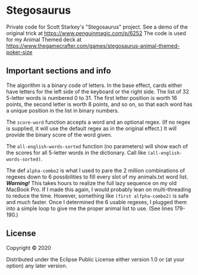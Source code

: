# Stegosaurus

Private code for Scott Starkey's "Stegosaurus" project.
See a demo of the original trick at https://www.penguinmagic.com/p/6252
The code is used for my Animal Themed deck at https://www.thegamecrafter.com/games/stegosaurus-animal-themed-poker-size

## Important sections and info

The algorithm is a binary code of letters. In the base effect, cards either have letters for the left side of the keyboard or the right side.
The list of 32 5-letter words is numbered 0 to 31. The first letter position is worth 16 points, the second letter is worth 8 points, and so on, so
that each word has a unique position in the list in binary numbers.

The `score-word` function accepts a word and an optional regex. (If no regex is supplied, it will use the default regex as in the original effect.)
It will provide the binary score of the word given.

The `all-english-words-sorted` function (no parameters) will show each of the scores for all 5-letter words in the dictionary. 
Call like `(all-english-words-sorted)`.

The def `alpha-combo2` is what I used to pare the 2 million combinations of regexes down to 6 possibilities to fill every slot of my 
animals.txt word list.  ***Warning!*** This takes hours to realize the full lazy sequence on my old MacBook Pro. If I made this again, I would probably
lean on multi-threading to reduce the time. However, something like `(first alfpha-combo2)` is safe and much faster. Once I determined the 6 usable
regexes, I plugged them into a simple loop to give me the proper animal list to use. (See lines 179-190.)

## License

Copyright © 2020

Distributed under the Eclipse Public License either version 1.0 or (at
your option) any later version.

